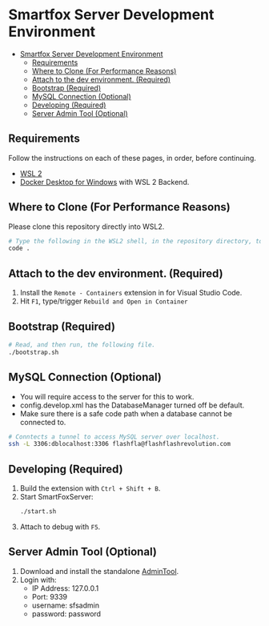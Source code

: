 # Smartfox Server Development Environment

- [Smartfox Server Development Environment](#smartfox-server-development-environment)
  - [Requirements](#requirements)
  - [Where to Clone (For Performance Reasons)](#where-to-clone-for-performance-reasons)
  - [Attach to the dev environment. (Required)](#attach-to-the-dev-environment-required)
  - [Bootstrap (Required)](#bootstrap-required)
  - [MySQL Connection (Optional)](#mysql-connection-optional)
  - [Developing (Required)](#developing-required)
  - [Server Admin Tool (Optional)](#server-admin-tool-optional)

## Requirements

Follow the instructions on each of these pages, in order, before continuing.

- [WSL 2](https://docs.microsoft.com/en-us/windows/wsl/install-win10)
- [Docker Desktop for Windows](https://docs.docker.com/docker-for-windows/install/) with WSL 2 Backend.

## Where to Clone (For Performance Reasons)

Please clone this repository directly into WSL2.
```zsh
# Type the following in the WSL2 shell, in the repository directory, to continue.
code .
```

## Attach to the dev environment. (Required)

1. Install the `Remote - Containers` extension in for Visual Studio Code.
1. Hit `F1`, type/trigger `Rebuild and Open in Container`

## Bootstrap (Required)

```zsh
# Read, and then run, the following file.
./bootstrap.sh
```

## MySQL Connection (Optional)

- You will require access to the server for this to work.
- config.develop.xml has the DatabaseManager turned off be default.
- Make sure there is a safe code path when a database cannot be connected to.

```zsh
# Conntects a tunnel to access MySQL server over localhost.
ssh -L 3306:dblocalhost:3306 flashfla@flashflashrevolution.com
```

## Developing (Required)

1. Build the extension with `Ctrl + Shift + B`.
1. Start SmartFoxServer:
    ```zsh
    ./start.sh
    ```
2. Attach to debug with `F5`.

## Server Admin Tool (Optional)

1. Download and install the standalone [AdminTool](https://www.smartfoxserver.com/download/sfs2x#p=extras).
1. Login with:
    - IP Address: 127.0.0.1
    - Port: 9339
    - username: sfsadmin
    - password: password
